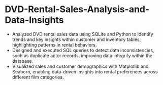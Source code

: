 # DVD-Rental-Sales-Analysis-and-Data-Insights
- Analyzed DVD rental sales data using SQLite and Python to identify trends and key insights within customer and inventory tables, highlighting patterns in rental behaviors.
- Designed and executed SQL queries to detect data inconsistencies, such as duplicate actor records, improving data integrity within the database.
- Visualized sales and customer demographics with Matplotlib and Seaborn, enabling data-driven insights into rental preferences across different film categories.
